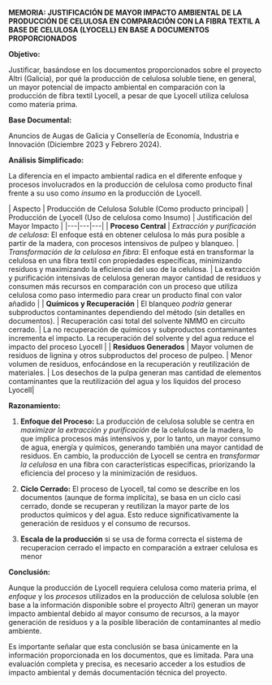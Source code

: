 **MEMORIA: JUSTIFICACIÓN DE MAYOR IMPACTO AMBIENTAL DE LA PRODUCCIÓN DE CELULOSA EN COMPARACIÓN CON LA FIBRA TEXTIL A BASE DE CELULOSA (LYOCELL) EN BASE A DOCUMENTOS PROPORCIONADOS**

**Objetivo:**

Justificar, basándose en los documentos proporcionados sobre el proyecto Altri (Galicia), por qué la producción de celulosa soluble tiene, en general, un mayor potencial de impacto ambiental en comparación con la producción de fibra textil Lyocell, a pesar de que Lyocell utiliza celulosa como materia prima.

**Base Documental:**

Anuncios de Augas de Galicia y Consellería de Economía, Industria e Innovación (Diciembre 2023 y Febrero 2024).

**Análisis Simplificado:**

La diferencia en el impacto ambiental radica en el diferente enfoque y procesos involucrados en la producción de celulosa como producto final frente a su uso como *insumo* en la producción de Lyocell.

| Aspecto | Producción de Celulosa Soluble (Como producto principal) | Producción de Lyocell (Uso de celulosa como Insumo) | Justificación del Mayor Impacto |
|---|---|---|
| **Proceso Central** | *Extracción y purificación de celulosa*: El enfoque está en obtener celulosa lo más pura posible a partir de la madera, con procesos intensivos de pulpeo y blanqueo. | *Transformación de la celulosa en fibra*: El enfoque está en transformar la celulosa en una fibra textil con propiedades específicas, minimizando residuos y maximizando la eficiencia del uso de la celulosa. | La extracción y purificación intensivas de celulosa generan mayor cantidad de residuos y consumen más recursos en comparación con un proceso que utiliza celulosa como paso intermedio para crear un producto final con valor añadido |
| **Químicos y Recuperación** | El blanqueo *podría* generar subproductos contaminantes dependiendo del método (sin detalles en documentos). | Recuperación casi total del solvente NMMO en circuito cerrado. | La no recuperación de químicos y subproductos contaminantes incrementa el impacto.  La recuperación del solvente y del agua reduce el impacto del proceso Lyocell |
| **Residuos Generados** | Mayor volumen de residuos de lignina y otros subproductos del proceso de pulpeo. | Menor volumen de residuos, enfocándose en la recuperación y reutilización de materiales. | Los desechos de la pulpa generan mas cantidad de elementos contaminantes que la reutilización del agua y los liquidos del proceso Lyocell|

**Razonamiento:**

1.  **Enfoque del Proceso:** La producción de celulosa soluble se centra en *maximizar la extracción y purificación* de la celulosa de la madera, lo que implica procesos más intensivos y, por lo tanto, un mayor consumo de agua, energía y químicos, generando también una mayor cantidad de residuos. En cambio, la producción de Lyocell se centra en *transformar la celulosa* en una fibra con características específicas, priorizando la eficiencia del proceso y la minimización de residuos.

2.  **Ciclo Cerrado:** El proceso de Lyocell, tal como se describe en los documentos (aunque de forma implícita), se basa en un ciclo casi cerrado, donde se recuperan y reutilizan la mayor parte de los productos químicos y del agua. Esto reduce significativamente la generación de residuos y el consumo de recursos.

3.  **Escala de la producción** si se usa de forma correcta el sistema de recuperacion cerrado el impacto en comparación a extraer celulosa es menor

**Conclusión:**

Aunque la producción de Lyocell requiera celulosa como materia prima, el *enfoque* y los *procesos* utilizados en la producción de celulosa soluble (en base a la información disponible sobre el proyecto Altri) generan un mayor impacto ambiental debido al mayor consumo de recursos, a la mayor generación de residuos y a la posible liberación de contaminantes al medio ambiente.

Es importante señalar que esta conclusión se basa únicamente en la información proporcionada en los documentos, que es limitada. Para una evaluación completa y precisa, es necesario acceder a los estudios de impacto ambiental y demás documentación técnica del proyecto.


